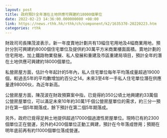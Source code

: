 ```yaml
---
layout: post
title: 政府預計全年潛在土地供應可興建約18000個單位
date: 2022-02-23 14:36:00.000000000 +08:00
link: https://news.rthk.hk/rthk/ch/component/k2/1635370-20220223.htm
categories: rthk
---
```


財政司司長陳茂波表示，新一年度賣地計劃共有13幅住宅用地及4幅商業用地，預計分別可興建約8000個住宅單位及提供約30萬平方米商業樓面面積。賣地計劃的住宅用地，加上鐵路物業發展、私人發展和重建及市區重建局項目，預計全年的潛在土地供應可興建約18000個單位。

私營房屋方面，估計今年起計的5年內，私人住宅單位每年平均落成量超過19000個，較過去5年的平均數增加約百分之14。未來3至4年一手私人住宅單位潛在供應量達98000伙，為近年新高。

公營房屋方面，陳茂波在財政預算案中指，已覓得約350公頃土地興建約33萬個公營房屋單位，可以滿足未來10年約30萬1千個公營房屋單位的需求，約三分一預計在第一個5年期落成，餘下預計在第二個5年期落成。

另外，政府已覓得足夠土地提供超過17000個過渡性房屋單位。現時已有約2300個單位正在營運，另外約4200個單位正動工興建，預計在今年落成啓用；預期在明年底前再有約11000個單位落成營運。
